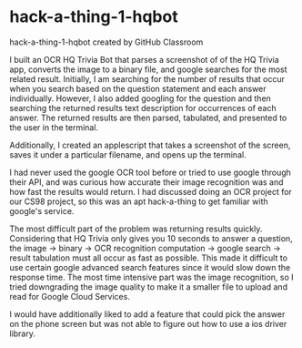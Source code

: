# hack-a-thing-1-hqbot
hack-a-thing-1-hqbot created by GitHub Classroom

I built an OCR HQ Trivia Bot that parses a screenshot of of the HQ Trivia app, converts the image to a binary file, and google searches for the most related result. Initially, I am searching for the number of results that occur when you search based on the question statement and each answer individually. However, I also added googling for the question and then searching the returned results text description for occurrences of each answer. The returned results are then parsed, tabulated, and presented to the user in the terminal.

Additionally, I created an applescript that takes a screenshot of the screen, saves it under a particular filename, and opens up the terminal.

I had never used the google OCR tool before or tried to use google through their API, and was curious how accurate their image recognition was and how fast the results would return. I had discussed doing an OCR project for our CS98 project, so this was an apt hack-a-thing to get familiar with google's service.

The most difficult part of the problem was returning results quickly. Considering that HQ Trivia only gives you 10 seconds to answer a question, the image -> binary -> OCR recognition computation -> google search -> result tabulation must all occur as fast as possible. This made it difficult to use certain google advanced search features since it would slow down the response time. The most time intensive part was the image recognition, so I tried downgrading the image quality to make it a smaller file to upload and read for Google Cloud Services.

I would have additionally liked to add a feature that could pick the answer on the phone screen but was not able to figure out how to use a ios driver library.
